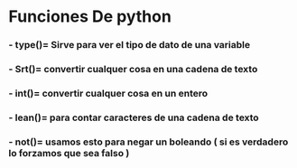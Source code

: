 # Funciones De python 

### - type()= Sirve para ver el tipo de dato de una variable
### - Srt()= convertir cualquer cosa en una cadena de texto
### - int()= convertir cualquer cosa en un entero
### - lean()= para contar caracteres de una cadena de texto
### - not()= usamos esto para negar un boleando ( si es verdadero lo forzamos que sea falso )
